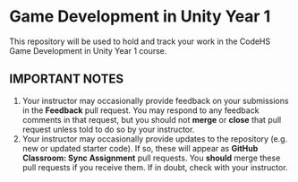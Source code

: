 # Game Development in Unity Year 1
This repository will be used to hold and track your work in the CodeHS Game Development in Unity Year 1 course.

## IMPORTANT NOTES
1. Your instructor may occasionally provide feedback on your submissions in the **Feedback** pull request.  You may respond to any feedback comments in that request, but you should not **merge** or **close** that pull request unless told to do so by your instructor.
2. Your instructor may occasionally provide updates to the repository (e.g. new or updated starter code).   If so, these will appear as **GitHub Classroom: Sync Assignment** pull requests.  You **should** merge these pull requests if you receive them.  If in doubt, check with your instructor.


